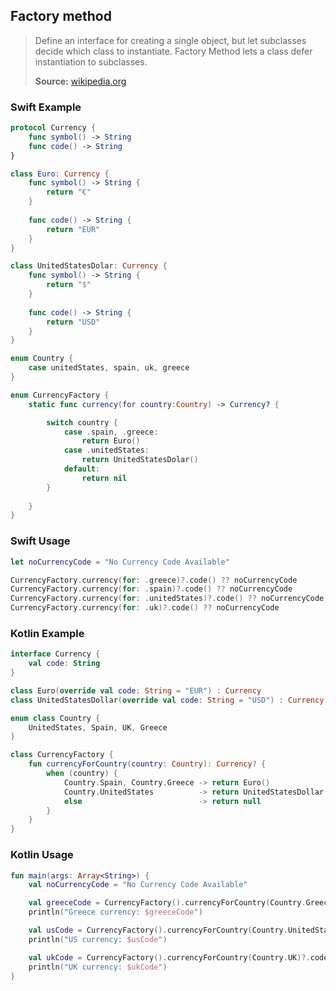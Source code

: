 ## Factory method

> Define an interface for creating a single object, but let subclasses decide which class to instantiate. Factory Method lets a class defer instantiation to subclasses.
>
>**Source:** [wikipedia.org](https://en.wikipedia.org/wiki/Factory_method_pattern)

### Swift Example

```swift
protocol Currency {
    func symbol() -> String
    func code() -> String
}

class Euro: Currency {
    func symbol() -> String {
        return "€"
    }
    
    func code() -> String {
        return "EUR"
    }
}

class UnitedStatesDolar: Currency {
    func symbol() -> String {
        return "$"
    }
    
    func code() -> String {
        return "USD"
    }
}

enum Country {
    case unitedStates, spain, uk, greece
}

enum CurrencyFactory {
    static func currency(for country:Country) -> Currency? {

        switch country {
            case .spain, .greece:
                return Euro()
            case .unitedStates:
                return UnitedStatesDolar()
            default:
                return nil
        }
        
    }
}

````

### Swift Usage

```swift
let noCurrencyCode = "No Currency Code Available"

CurrencyFactory.currency(for: .greece)?.code() ?? noCurrencyCode
CurrencyFactory.currency(for: .spain)?.code() ?? noCurrencyCode
CurrencyFactory.currency(for: .unitedStates)?.code() ?? noCurrencyCode
CurrencyFactory.currency(for: .uk)?.code() ?? noCurrencyCode

````

### Kotlin Example

```kotlin
interface Currency {
    val code: String
}

class Euro(override val code: String = "EUR") : Currency
class UnitedStatesDollar(override val code: String = "USD") : Currency

enum class Country {
    UnitedStates, Spain, UK, Greece
}

class CurrencyFactory {
    fun currencyForCountry(country: Country): Currency? {
        when (country) {
            Country.Spain, Country.Greece -> return Euro()
            Country.UnitedStates          -> return UnitedStatesDollar()
            else                          -> return null
        }
    }
}

````

### Kotlin Usage

```kotlin
fun main(args: Array<String>) {
    val noCurrencyCode = "No Currency Code Available"

    val greeceCode = CurrencyFactory().currencyForCountry(Country.Greece)?.code ?: noCurrencyCode
    println("Greece currency: $greeceCode")

    val usCode = CurrencyFactory().currencyForCountry(Country.UnitedStates)?.code ?: noCurrencyCode
    println("US currency: $usCode")

    val ukCode = CurrencyFactory().currencyForCountry(Country.UK)?.code ?: noCurrencyCode
    println("UK currency: $ukCode")
}

````
